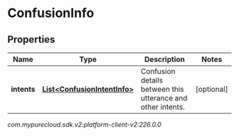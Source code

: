 # ConfusionInfo


## Properties

| Name | Type | Description | Notes |
| ------------ | ------------- | ------------- | ------------- |
| **intents** | [**List&lt;ConfusionIntentInfo&gt;**](ConfusionIntentInfo) | Confusion details between this utterance and other intents. |  [optional] |




_com.mypurecloud.sdk.v2:platform-client-v2:226.0.0_
